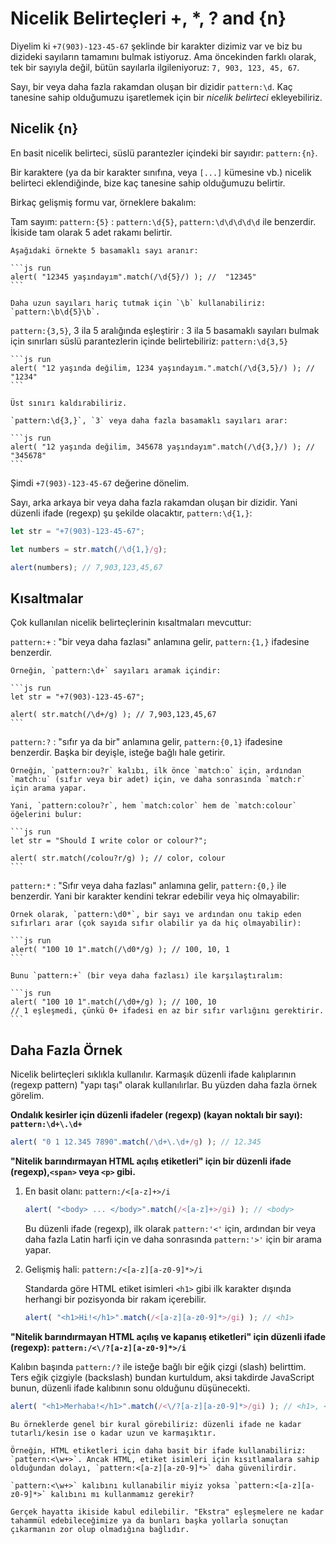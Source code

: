# Nicelik Belirteçleri +, *, ? and {n}

Diyelim ki `+7(903)-123-45-67` şeklinde bir karakter dizimiz var ve biz bu dizideki sayıların tamamını bulmak istiyoruz. Ama öncekinden farklı olarak, tek bir sayıyla değil, bütün sayılarla ilgileniyoruz: `7, 903, 123, 45, 67`.

Sayı, bir veya daha fazla rakamdan oluşan bir dizidir `pattern:\d`. Kaç tanesine sahip olduğumuzu işaretlemek için bir *nicelik belirteci* ekleyebiliriz.

## Nicelik {n}

En basit nicelik belirteci, süslü parantezler içindeki bir sayıdır: `pattern:{n}`.

Bir karaktere (ya da bir karakter sınıfına, veya `[...]` kümesine vb.) nicelik belirteci eklendiğinde, bize kaç tanesine sahip olduğumuzu belirtir.

Birkaç gelişmiş formu var, örneklere bakalım:

Tam sayım: `pattern:{5}`
: `pattern:\d{5}`, `pattern:\d\d\d\d\d` ile benzerdir. İkiside tam olarak 5 adet rakamı belirtir.

    Aşağıdaki örnekte 5 basamaklı sayı aranır:

    ```js run
    alert( "12345 yaşındayım".match(/\d{5}/) ); //  "12345"
    ```

    Daha uzun sayıları hariç tutmak için `\b` kullanabiliriz: `pattern:\b\d{5}\b`.

`pattern:{3,5}`, 3 ila 5 aralığında eşleştirir
: 3 ila 5 basamaklı sayıları bulmak için sınırları süslü parantezlerin içinde belirtebiliriz: `pattern:\d{3,5}`

    ```js run
    alert( "12 yaşında değilim, 1234 yaşındayım.".match(/\d{3,5}/) ); // "1234"
    ```

    Üst sınırı kaldırabiliriz.

    `pattern:\d{3,}`, `3` veya daha fazla basamaklı sayıları arar:

    ```js run
    alert( "12 yaşında değilim, 345678 yaşındayım".match(/\d{3,}/) ); // "345678"
    ```

Şimdi `+7(903)-123-45-67` değerine dönelim.

Sayı, arka arkaya bir veya daha fazla rakamdan oluşan bir dizidir. Yani düzenli ifade (regexp) şu şekilde olacaktır, `pattern:\d{1,}`:

```js run
let str = "+7(903)-123-45-67";

let numbers = str.match(/\d{1,}/g);

alert(numbers); // 7,903,123,45,67
```

## Kısaltmalar

Çok kullanılan nicelik belirteçlerinin kısaltmaları mevcuttur:

`pattern:+`
: "bir veya daha fazlası" anlamına gelir, `pattern:{1,}` ifadesine benzerdir.

    Örneğin, `pattern:\d+` sayıları aramak içindir:

    ```js run
    let str = "+7(903)-123-45-67";

    alert( str.match(/\d+/g) ); // 7,903,123,45,67
    ```

`pattern:?`
: "sıfır ya da bir" anlamına gelir, `pattern:{0,1}` ifadesine benzerdir. Başka bir deyişle, isteğe bağlı hale getirir.

    Örneğin, `pattern:ou?r` kalıbı, ilk önce `match:o` için, ardından `match:u` (sıfır veya bir adet) için, ve daha sonrasında `match:r` için arama yapar.

    Yani, `pattern:colou?r`, hem `match:color` hem de `match:colour` öğelerini bulur:

    ```js run
    let str = "Should I write color or colour?";

    alert( str.match(/colou?r/g) ); // color, colour
    ```

`pattern:*`
: "Sıfır veya daha fazlası" anlamına gelir, `pattern:{0,}` ile benzerdir. Yani bir karakter kendini tekrar edebilir veya hiç olmayabilir:

    Örnek olarak, `pattern:\d0*`, bir sayı ve ardından onu takip eden sıfırları arar (çok sayıda sıfır olabilir ya da hiç olmayabilir):

    ```js run
    alert( "100 10 1".match(/\d0*/g) ); // 100, 10, 1
    ```

    Bunu `pattern:+` (bir veya daha fazlası) ile karşılaştıralım:

    ```js run
    alert( "100 10 1".match(/\d0+/g) ); // 100, 10
    // 1 eşleşmedi, çünkü 0+ ifadesi en az bir sıfır varlığını gerektirir.
    ```

## Daha Fazla Örnek

Nicelik belirteçleri sıklıkla kullanılır. Karmaşık düzenli ifade kalıplarının (regexp pattern) "yapı taşı" olarak kullanılırlar. Bu yüzden daha fazla örnek görelim.

**Ondalık kesirler için düzenli ifadeler (regexp) (kayan noktalı bir sayı): `pattern:\d+\.\d+`**

```js run
alert( "0 1 12.345 7890".match(/\d+\.\d+/g) ); // 12.345
```

**"Nitelik barındırmayan HTML açılış etiketleri" için bir düzenli ifade (regexp),`<span>` veya `<p>` gibi.**

1. En basit olanı: `pattern:/<[a-z]+>/i`

    ```js run
    alert( "<body> ... </body>".match(/<[a-z]+>/gi) ); // <body>
    ```

    Bu düzenli ifade (regexp), ilk olarak `pattern:'<'` için, ardından bir veya daha fazla Latin harfi için ve daha sonrasında `pattern:'>'` için bir arama yapar.

2. Gelişmiş hali: `pattern:/<[a-z][a-z0-9]*>/i`

    Standarda göre HTML etiket isimleri `<h1>` gibi ilk karakter dışında herhangi bir pozisyonda bir rakam içerebilir.

    ```js run
    alert( "<h1>Hi!</h1>".match(/<[a-z][a-z0-9]*>/gi) ); // <h1>
    ```

**"Nitelik barındırmayan HTML açılış ve kapanış etiketleri" için düzenli ifade (regexp): `pattern:/<\/?[a-z][a-z0-9]*>/i`**

Kalıbın başında `pattern:/?` ile isteğe bağlı bir eğik çizgi (slash) belirttim. Ters eğik çizgiyle (backslash) bundan kurtuldum, aksi takdirde JavaScript bunun, düzenli ifade kalıbının sonu olduğunu düşünecekti.

```js run
alert( "<h1>Merhaba!</h1>".match(/<\/?[a-z][a-z0-9]*>/gi) ); // <h1>, </h1>
```

```smart header="Bir düzenli ifadeyi daha tutarlı/kesin hale getirmek için genellikle onu daha karmaşık hale getirmek gerekir"
Bu örneklerde genel bir kural görebiliriz: düzenli ifade ne kadar tutarlı/kesin ise o kadar uzun ve karmaşıktır.

Örneğin, HTML etiketleri için daha basit bir ifade kullanabiliriz: `pattern:<\w+>`. Ancak HTML, etiket isimleri için kısıtlamalara sahip olduğundan dolayı, `pattern:<[a-z][a-z0-9]*>` daha güvenilirdir.

`pattern:<\w+>` kalıbını kullanabilir miyiz yoksa `pattern:<[a-z][a-z0-9]*>` kalıbını mı kullanmamız gerekir?

Gerçek hayatta ikiside kabul edilebilir. "Ekstra" eşleşmelere ne kadar tahammül edebileceğimize ya da bunları başka yollarla sonuçtan çıkarmanın zor olup olmadığına bağlıdır.
```
